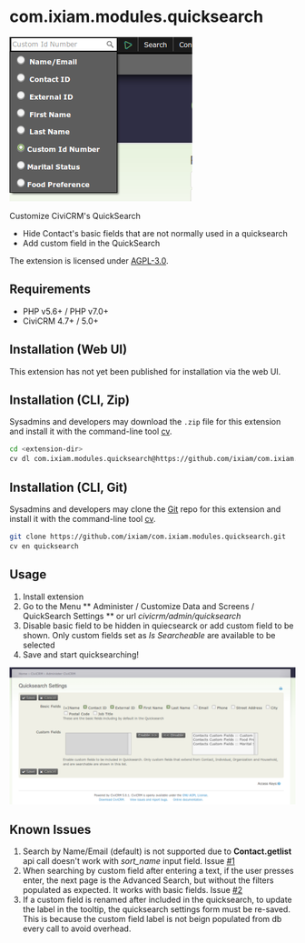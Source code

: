 # com.ixiam.modules.quicksearch

![Screenshot](images/screenshot1.png)

Customize CiviCRM's QuickSearch
- Hide Contact's basic fields that are not normally used in a quicksearch
- Add custom field in the QuickSearch

The extension is licensed under [AGPL-3.0](LICENSE.txt).

## Requirements

* PHP v5.6+ / PHP v7.0+
* CiviCRM 4.7+ / 5.0+

## Installation (Web UI)

This extension has not yet been published for installation via the web UI.

## Installation (CLI, Zip)

Sysadmins and developers may download the `.zip` file for this extension and
install it with the command-line tool [cv](https://github.com/civicrm/cv).

```bash
cd <extension-dir>
cv dl com.ixiam.modules.quicksearch@https://github.com/ixiam/com.ixiam.modules.quicksearch/archive/master.zip
```

## Installation (CLI, Git)

Sysadmins and developers may clone the [Git](https://en.wikipedia.org/wiki/Git) repo for this extension and
install it with the command-line tool [cv](https://github.com/civicrm/cv).

```bash
git clone https://github.com/ixiam/com.ixiam.modules.quicksearch.git
cv en quicksearch
```

## Usage

1. Install extension
2. Go to the Menu ** Administer / Customize Data and Screens / QuickSearch Settings ** or url *civicrm/admin/quicksearch*
3. Disable basic field to be hidden in quiecsearck or add custom field to be shown. Only custom fields set as *Is Searcheable* are available to be selected
4. Save and start quicksearching!

![Screenshot](images/screenshot2.png)

## Known Issues

1. Search by Name/Email (default) is not supported due to **Contact.getlist** api call doesn't work with *sort_name* input field. Issue [#1](https://github.com/ixiam/com.ixiam.modules.quicksearch/issues/1)
2. When searching by custom field after entering a text, if the user presses enter, the next page is the Advanced Search, but without the filters populated as expected. It works with basic fields. Issue [#2](https://github.com/ixiam/com.ixiam.modules.quicksearch/issues/2)
3. If a custom field is renamed after included in the quicksearch, to update the label in the tooltip, the quicksearch settings form must be re-saved. This is because the custom field label is not beign populated from db every call to avoid overhead.
